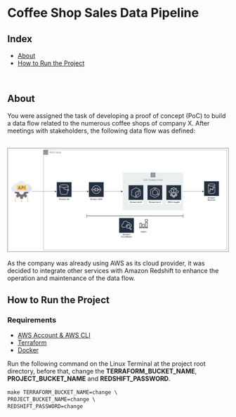 # Coffee Shop Sales Data Pipeline

## Index

- [About](#about)
- [How to Run the Project](#run)
<br>

## About <a name = "about"></a>


You were assigned the task of developing a proof of concept (PoC) to build a data flow related to the 
numerous coffee shops of company X. After meetings with stakeholders, the following data flow was defined:

<br>
<img src="data_flow.jpg" alt="data-flow" border="0">
<br>

As the company was already using AWS as its cloud provider, it was decided to 
integrate other services with Amazon Redshift to enhance the operation and maintenance of the data flow.

## How to Run the Project <a name = "run"></a>

### Requirements
- <a href="https://aws.amazon.com/pt/free/?trk=16c88e2f-f4a2-4df9-a8da-5cec9a840180&sc_channel=ps&ef_id=Cj0KCQjwy9-kBhCHARIsAHpBjHgoBuCsAGz5KbOD-mBqkU-pjhss27HIyogO5NptoI4K8hKOtHVkpkMaAms4EALw_wcB:G:s&s_kwcid=AL!4422!3!659757281492!e!!g!!conta%20da%20aws!20187397673!152493143234&all-free-tier.sort-by=item.additionalFields.SortRank&all-free-tier.sort-order=asc&awsf.Free%20Tier%20Types=*all&awsf.Free%20Tier%20Categories=*all">AWS Account & AWS CLI</a>
- <a href="https://developer.hashicorp.com/terraform/downloads?product_intent=terraform">Terraform</a>
- <a href="https://www.docker.com/">Docker</a>

Run the following command on the Linux Terminal at the project root directory, before that, 
change the <b>TERRAFORM_BUCKET_NAME</b>, <b>PROJECT_BUCKET_NAME</b> and <b>REDSHIFT_PASSWORD</b>.

```
make TERRAFORM_BUCKET_NAME=change \
PROJECT_BUCKET_NAME=change \
REDSHIFT_PASSWORD=change
```